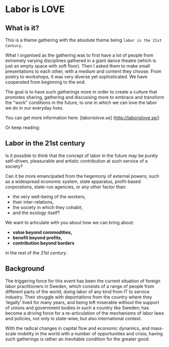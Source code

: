 # Labor is LOVE

## What is it?
This is a theme gathering with the absolute theme being `labor in the 21st Century`.

What I organised as the gathering was to first have a lot of people from extremely varying disciplines gathered in a giant dance theatre (which is just an empty space with soft floor). Then I asked them to make small presentations to each other, with a medium and content they choose. From poetry to workshops, it was very diverse yet sophisticated. We have cooperated from beginning to the end.

The goal is to have such gatherings more in order to create a culture that promotes sharing, gathering and discussing more to embrace and transform the "work" conditions in the future, to one in which we can love the labor we do in our everyday lives.

You can get more information here: [laborislove.se] (http://laborislove.se/)

Or keep reading:

## Labor in the 21st century
Is it possible to think that the concept of labor in the future may be purely self-driven, pleasurable and artistic contribution at such service of a society?

Can it be more emancipated from the hegemony of external powers; such as a widespread economic system, state apparatus, profit-based corporations, state-run agencies, or any other factor than:

* the very well-being of the workers,
* their inter-relations,
* the society in which they cohabit,
* and the ecology itself?

We want to articulate with you about how we can bring about:

* **value beyond commodities,**
* **benefit beyond profits,**
* **contribution beyond borders**

in the rest of the _21st century_.


## Background
The triggering force for this event has been the current situation of foreign labor practitioners in Sweden, which consists of a range of people from different parts of the world, doing labor of any kind from IT to service industry. Their struggle with deportations from the country where they ‘legally’ lived for many years, and being left miserable without the support of unions and government bodies in such a country like Sweden; has become a driving force for a re-articulation of the mechanisms of labor laws and policies, not only in state-wise; but also international context.

With the radical changes in capital flow and economic dynamics, and mass-scale mobility in the world with a number of opportunities and crisis; having such gatherings is rather an inevitable condition for the greater good.
